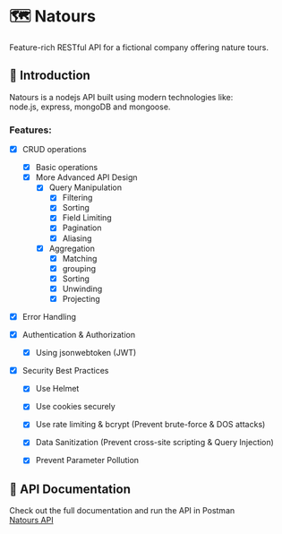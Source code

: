 # 🗺 Natours
Feature-rich RESTful API for a fictional company offering nature tours.

## 🚀 Introduction
Natours is a nodejs API built using modern technologies like:   
node.js, express, mongoDB and mongoose.
### Features:
- [x] CRUD operations
  - [x] Basic operations 
  - [x] More Advanced API Design
    - [x] Query Manipulation
      - [x] Filtering
      - [x] Sorting
      - [x] Field Limiting
      - [x] Pagination
      - [x] Aliasing
    - [x] Aggregation
      - [x] Matching
      - [x] grouping
      - [x] Sorting
      - [x] Unwinding
      - [x] Projecting

- [x] Error Handling

- [x] Authentication & Authorization
     - [x] Using jsonwebtoken (JWT)

- [x] Security Best Practices
     - [x] Use Helmet
     - [x] Use cookies securely
     - [x] Use rate limiting & bcrypt (Prevent brute-force & DOS attacks)
     - [x] Data Sanitization (Prevent cross-site scripting & Query Injection)
     - [x] Prevent Parameter Pollution 
     

## 📔 API Documentation
Check out the full documentation and run the API in Postman  
[Natours API](https://documenter.getpostman.com/view/22320102/2s84LLxYNo)
